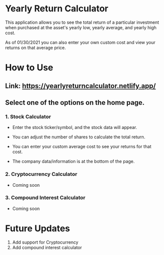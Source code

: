 # Yearly Return Calculator

This application allows you to see the total return 
of a particular investment when purchased at the asset's
yearly low, yearly average, and yearly high cost.

As of 01/30/2021 you can also enter your own custom cost
and view your returns on that average price.

# How to Use

## Link: https://yearlyreturncalculator.netlify.app/


## Select one of the options on the home page.

### 1. Stock Calculator
* Enter the stock ticker/symbol, and the stock data will appear.

* You can adjust the number of shares to calculate the total return.

* You can enter your custom average cost to see your returns for that cost.

* The company data/information is at the bottom of the page.

### 2. Cryptocurrency Calculator

* Coming soon

### 3. Compound Interest Calculator

* Coming soon


# Future Updates

1. Add support for Cryptocurrency
2. Add compound interest calculator